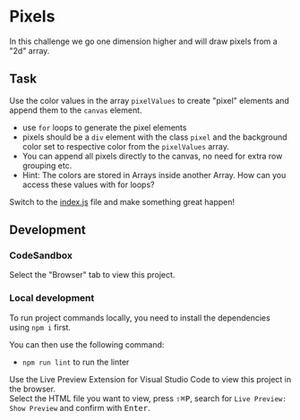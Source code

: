 # Pixels

In this challenge we go one dimension higher and will draw pixels from a "2d" array.

## Task

Use the color values in the array `pixelValues` to create "pixel" elements and append them to the `canvas` element.

- use `for` loops to generate the pixel elements
- pixels should be a `div` element with the class `pixel` and the background color set to respective color from the `pixelValues` array.
- You can append all pixels directly to the canvas, no need for extra row grouping etc.
- Hint: The colors are stored in Arrays inside another Array. How can you access these values with for loops?

Switch to the [index.js](./js/index.js) file and make something great happen!

## Development

### CodeSandbox

Select the "Browser" tab to view this project.

### Local development

To run project commands locally, you need to install the dependencies using `npm i` first.

You can then use the following command:

- `npm run lint` to run the linter

Use the Live Preview Extension for Visual Studio Code to view this project in the browser.  
Select the HTML file you want to view, press <kbd>⇧</kbd><kbd>⌘</kbd><kbd>P</kbd>, search for `Live Preview: Show Preview` and confirm with <kbd>Enter</kbd>.
